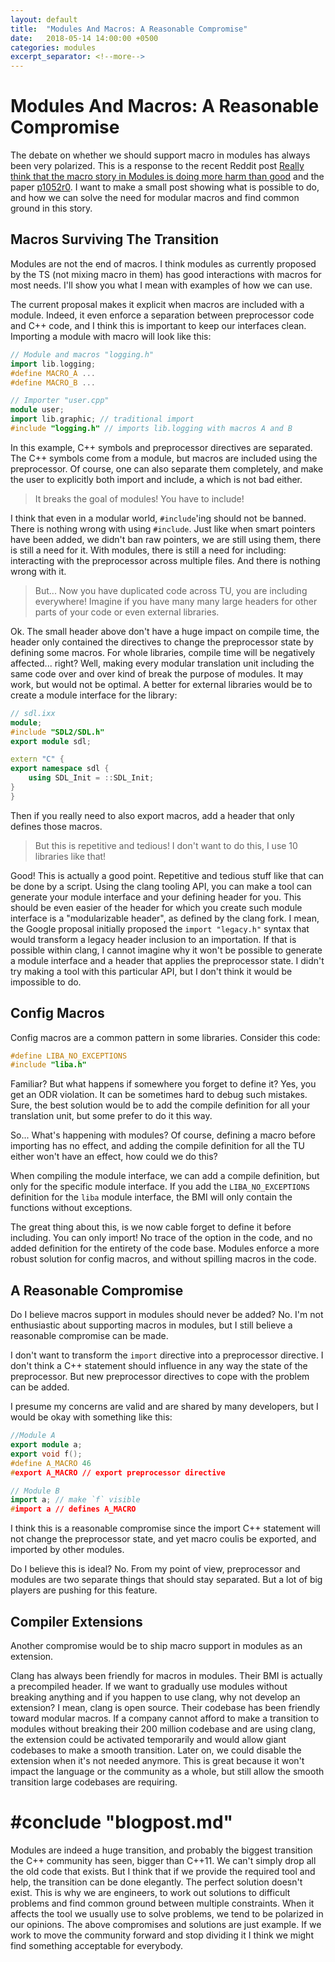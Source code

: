 ```yaml
---
layout: default
title:  "Modules And Macros: A Reasonable Compromise"
date:   2018-05-14 14:00:00 +0500
categories: modules
excerpt_separator: <!--more-->
---
```


# Modules And Macros: A Reasonable Compromise

The debate on whether we should support macro in modules has always been very polarized. This is a response to the recent Reddit post
[Really think that the macro story in Modules is doing more harm than good](https://www.reddit.com/r/cpp/comments/8j1edf/really_think_that_the_macro_story_in_modules_is/)
and the paper [p1052r0](http://www.open-std.org/jtc1/sc22/wg21/docs/papers/2018/p1052r0.html).
I want to make a small post showing what is possible to do, and how we can solve the need for modular macros and find common ground in this story.

## Macros Surviving The Transition

Modules are not the end of macros. I think modules as currently proposed by the TS (not mixing macro in them) has good interactions with macros for most needs. I'll show you what I mean with examples of how we can use.

The current proposal makes it explicit when macros are included with a module. Indeed, it even enforce a separation between preprocessor
code and C++ code, and I think this is important to keep our interfaces clean. Importing a module with macro will look like this:

```c++
// Module and macros "logging.h"
import lib.logging;
#define MACRO_A ...
#define MACRO_B ...
```
```c++
// Importer "user.cpp"
module user;
import lib.graphic; // traditional import
#include "logging.h" // imports lib.logging with macros A and B
```

In this example, C++ symbols and preprocessor directives are separated.
The C++ symbols come from a module, but macros are included using the preprocessor.
Of course, one can also separate them completely, and make the user to explicitly both import and include, a
which is not bad either.

> It breaks the goal of modules! You have to include!

I think that even in a modular world, `#include`'ing should not be banned. There is nothing wrong with using `#include`.
Just like when smart pointers have been added, we didn't ban raw pointers, we are still using them, there is still a need for it.
With modules, there is still a need for including: interacting with the preprocessor across multiple files. And there is nothing wrong with it.

> But... Now you have duplicated code across TU, you are including everywhere! Imagine if you have many many large headers for other parts of your code or even external libraries.

Ok. The small header above don't have a huge impact on compile time, the header only contained the directives to change
the preprocessor state by defining some macros.
For whole libraries, compile time will be negatively affected... right?
Well, making every modular translation unit including the same code over and over kind of break the purpose of modules.
It may work, but would not be optimal.
A better for external libraries would be to create a module interface for the library:

```c++
// sdl.ixx
module;
#include "SDL2/SDL.h"
export module sdl;

extern "C" {
export namespace sdl {
    using SDL_Init = ::SDL_Init;
}
}
```

Then if you really need to also export macros, add a header that only defines those macros.

> But this is repetitive and tedious! I don't want to do this, I use 10 libraries like that!

Good! This is actually a good point. Repetitive and tedious stuff like that can be done by a script.
Using the clang tooling API, you can make a tool can generate your module interface and your defining header for you.
This should be even easier of the header for which you create such module interface is a "modularizable header", as defined by
the clang fork. I mean, the Google proposal initially proposed the `import "legacy.h"` syntax that would transform a legacy header inclusion to an importation. If that is possible within clang, I cannot imagine why it won't be possible to generate a module interface and a header that applies the preprocessor state.
I didn't try making a tool with this particular API, but I don't think it would be impossible to do.

## Config Macros

Config macros are a common pattern in some libraries. Consider this code:

```c++
#define LIBA_NO_EXCEPTIONS
#include "liba.h"
```

Familiar? But what happens if somewhere you forget to define it?
Yes, you get an ODR violation. It can be sometimes hard to debug such mistakes.
Sure, the best solution would be to add the compile definition for all your translation unit,
but some prefer to do it this way.

So... What's happening with modules? Of course, defining a macro before importing has no effect,
and adding the compile definition for all the TU either won't have an effect, how could we do this?

When compiling the module interface, we can add a compile definition, but only for the specific module interface.
If you add the `LIBA_NO_EXCEPTIONS` definition for the `liba` module interface,
the BMI will only contain the functions without exceptions.

The great thing about this, is we now cable forget to define it before including.
You can only import! No trace of the option in the code, and no added definition for the entirety of the code base.
Modules enforce a more robust solution for config macros, and without spilling macros in the code.

## A Reasonable Compromise

Do I believe macros support in modules should never be added?
No. I'm not enthusiastic about supporting macros in modules, but I still believe a reasonable compromise can be made.

I don't want to transform the `import` directive into a preprocessor directive.
I don't think a C++ statement should influence in any way the state of the preprocessor.
But new preprocessor directives to cope with the problem can be added.

I presume my concerns are valid and are shared by many developers, but I would be okay with something like this:

```c++
//Module A
export module a;
export void f();
#define A_MACRO 46
#export A_MACRO // export preprocessor directive
```
```c++
// Module B
import a; // make `f` visible
#import a // defines A_MACRO
```

I think this is a reasonable compromise since the import C++ statement will not change the preprocessor state,
and yet macro coulis be exported, and imported by other modules.

Do I believe this is ideal? No. From my point of view, preprocessor and modules are two separate things that
should stay separated. But a lot of big players are pushing for this feature.

## Compiler Extensions

Another compromise would be to ship macro support in modules as an extension.

Clang has always been friendly for macros in modules. Their BMI is actually a precompiled header. If we want to gradually
use modules without breaking anything and if you happen to use clang, why not develop an extension? I mean, clang is open source.
Their codebase has been friendly toward modular macros.
If a company cannot afford to make a transition to modules without breaking their 200 million codebase and are using clang,
the extension could be activated temporarily and would allow giant codebases to make a smooth transition. Later on, we could disable the extension when it's not needed anymore.
This is great because it won't impact the language or the community as a whole, but still allow the smooth transition large codebases are requiring.

 #conclude "blogpost.md"
========================

Modules are indeed a huge transition, and probably the biggest transition the C++ community has seen, bigger than C++11.
We can't simply drop all the old code that exists. But I think that if we provide the required tool and help, the transition
can be done elegantly. The perfect solution doesn't exist. This is why we are engineers, to work out solutions to difficult problems and find common ground between multiple constraints. When it affects the tool we usually use to solve problems, we tend to be polarized in our opinions. The above compromises and solutions are just example. If we work to move the community forward and stop dividing it I think we might find something acceptable for everybody.
